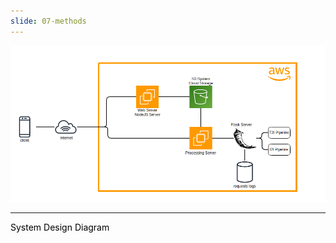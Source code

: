 ```yaml
---
slide: 07-methods 
---
```


![SystemDiagram](images/NetworkArchitecture.png)

___
<div style="color:black">
    System Design Diagram
</div>